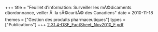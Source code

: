 +++
title = "Feuillet d'information: Surveiller les mÃ©dicaments dâordonnance, veiller Ã  la sÃ©curitÃ© des Canadiens"
date = 2010-11-18
themes = ["Gestion des produits pharmaceutiques"]
types = ["Publications"]
+++
[2.31.4-DSE_FactSheet_Nov2010_F.pdf](/files/2.31.4-DSE_FactSheet_Nov2010_F.pdf)
